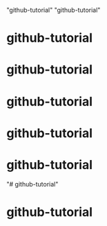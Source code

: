 "github-tutorial" 
"github-tutorial" 
# github-tutorial  
# github-tutorial  
# github-tutorial  
# github-tutorial  
# github-tutorial  
"# github-tutorial" 
# github-tutorial  
